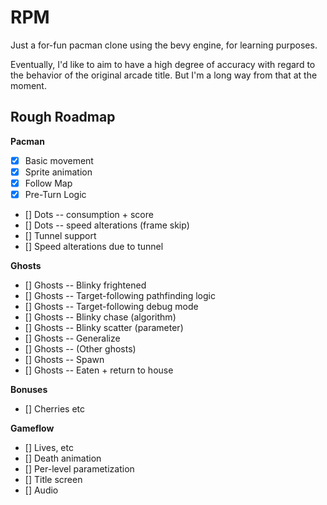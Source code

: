 RPM
===

Just a for-fun pacman clone using the bevy engine, for learning purposes.

Eventually, I'd like to aim to have a high degree of accuracy with regard to
the behavior of the original arcade title. But I'm a long way from that at
the moment.

Rough Roadmap
-------------

**Pacman**
 - [x] Basic movement
 - [x] Sprite animation
 - [x] Follow Map
 - [x] Pre-Turn Logic
 - [] Dots -- consumption + score
 - [] Dots -- speed alterations (frame skip)
 - [] Tunnel support
 - [] Speed alterations due to tunnel

**Ghosts**
 - [] Ghosts -- Blinky frightened
 - [] Ghosts -- Target-following pathfinding logic
 - [] Ghosts -- Target-following debug mode
 - [] Ghosts -- Blinky chase (algorithm)
 - [] Ghosts -- Blinky scatter (parameter)
 - [] Ghosts -- Generalize
 - [] Ghosts -- (Other ghosts)
 - [] Ghosts -- Spawn
 - [] Ghosts -- Eaten + return to house

**Bonuses**
 - [] Cherries etc

**Gameflow**
 - [] Lives, etc
 - [] Death animation
 - [] Per-level parametization
 - [] Title screen
 - [] Audio
